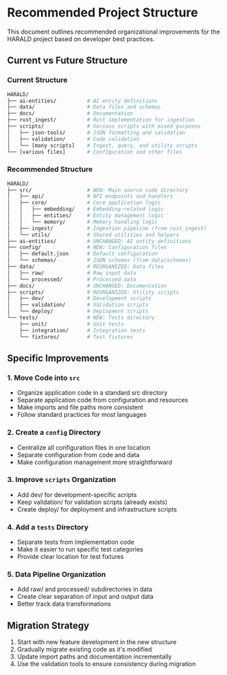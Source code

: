 # Recommended Project Structure

This document outlines recommended organizational improvements for the HARALD
project based on developer best practices.

## Current vs Future Structure

### Current Structure

```bash
HARALD/
├── ai-entities/          # AI entity definitions
├── data/                 # Data files and schemas
├── docs/                 # Documentation
├── rust_ingest/          # Rust implementation for ingestion
├── scripts/              # Various scripts with mixed purposes
│   ├── json-tools/       # JSON formatting and validation
│   ├── validation/       # Code validation
│   └── [many scripts]    # Ingest, query, and utility scripts
└── [various files]       # Configuration and other files
```

### Recommended Structure

```bash
HARALD/
├── src/                  # NEW: Main source code directory
│   ├── api/              # API endpoints and handlers
│   ├── core/             # Core application logic
│   │   ├── embedding/    # Embedding-related logic
│   │   ├── entities/     # Entity management logic
│   │   └── memory/       # Memory handling logic
│   ├── ingest/           # Ingestion pipeline (from rust_ingest)
│   └── utils/            # Shared utilities and helpers
├── ai-entities/          # UNCHANGED: AI entity definitions
├── config/               # NEW: Configuration files
│   ├── default.json      # Default configuration
│   └── schemas/          # JSON schemas (from data/schemas)
├── data/                 # REORGANIZED: Data files
│   ├── raw/              # Raw input data
│   └── processed/        # Processed data
├── docs/                 # UNCHANGED: Documentation
├── scripts/              # REORGANIZED: Utility scripts
│   ├── dev/              # Development scripts
│   ├── validation/       # Validation scripts
│   └── deploy/           # Deployment scripts
└── tests/                # NEW: Tests directory
    ├── unit/             # Unit tests
    ├── integration/      # Integration tests
    └── fixtures/         # Test fixtures
```

## Specific Improvements

### 1. Move Code into `src`

- Organize application code in a standard src directory
- Separate application code from configuration and resources
- Make imports and file paths more consistent
- Follow standard practices for most languages

### 2. Create a `config` Directory

- Centralize all configuration files in one location
- Separate configuration from code and data
- Make configuration management more straightforward

### 3. Improve `scripts` Organization

- Add dev/ for development-specific scripts
- Keep validation/ for validation scripts (already exists)
- Create deploy/ for deployment and infrastructure scripts

### 4. Add a `tests` Directory

- Separate tests from implementation code
- Make it easier to run specific test categories
- Provide clear location for test fixtures

### 5. Data Pipeline Organization

- Add raw/ and processed/ subdirectories in data
- Create clear separation of input and output data
- Better track data transformations

## Migration Strategy

1. Start with new feature development in the new structure
2. Gradually migrate existing code as it's modified
3. Update import paths and documentation incrementally
4. Use the validation tools to ensure consistency during migration
